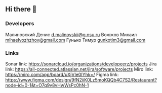 ## Hi there 👋

### Developers
Малиновский Денис d.malinovskii@g.nsu.ru
Вожжов Михаил mihaelvozhzhov@gmail.com
Гунько Тимур gunkotim3@gmail.com

### Links
Sonar link: https://sonarcloud.io/organizations/developeerz/projects
Jira link: https://all-connected.atlassian.net/jira/software/projects
Miro link: https://miro.com/app/board/uXjVIe0IYhk=/
Figma link: https://www.figma.com/design/9fN2iiK0Lz5moKQQb4C7S2/Restaurant?node-id=0-1&t=O7q9v8vHwWsPc0hN-1
